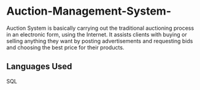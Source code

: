 # Auction-Management-System-
Auction System is basically carrying out the traditional auctioning process in an electronic form, using the Internet. It assists clients with buying or selling anything they want by posting advertisements and requesting bids and choosing the best price for their products.
## Languages Used
SQL
